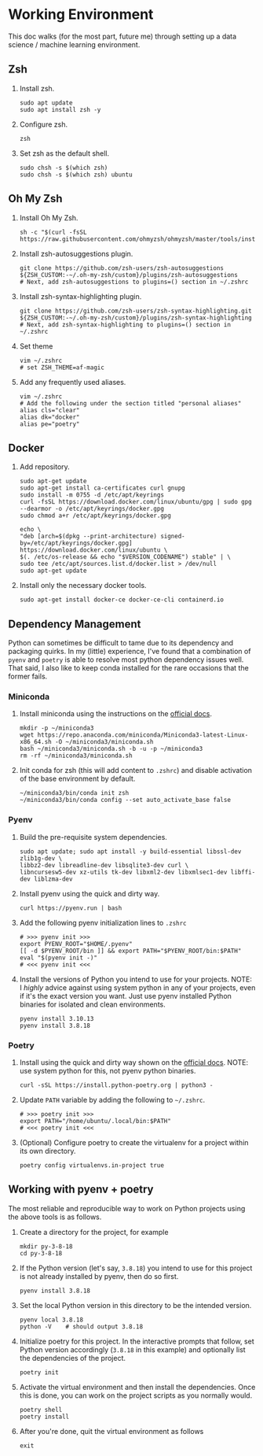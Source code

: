 # Working Environment

This doc walks (for the most part, future me) through setting up a data science / machine learning environment.

## Zsh

1. Install zsh.
    ```
    sudo apt update
    sudo apt install zsh -y
    ```

2. Configure zsh.
    ```
    zsh
    ```

3. Set zsh as the default shell.
    ```
    sudo chsh -s $(which zsh)
    sudo chsh -s $(which zsh) ubuntu
    ```

## Oh My Zsh

1. Install Oh My Zsh.
    ```
    sh -c "$(curl -fsSL https://raw.githubusercontent.com/ohmyzsh/ohmyzsh/master/tools/install.sh)"
    ```

2. Install zsh-autosuggestions plugin.
    ```
    git clone https://github.com/zsh-users/zsh-autosuggestions ${ZSH_CUSTOM:-~/.oh-my-zsh/custom}/plugins/zsh-autosuggestions
    # Next, add zsh-autosuggestions to plugins=() section in ~/.zshrc
    ```

3. Install zsh-syntax-highlighting plugin.
    ```
    git clone https://github.com/zsh-users/zsh-syntax-highlighting.git ${ZSH_CUSTOM:-~/.oh-my-zsh/custom}/plugins/zsh-syntax-highlighting
    # Next, add zsh-syntax-highlighting to plugins=() section in ~/.zshrc
    ```

4. Set theme
    ```
    vim ~/.zshrc
    # set ZSH_THEME=af-magic
    ```

5. Add any frequently used aliases.
    ```
    vim ~/.zshrc
    # Add the following under the section titled "personal aliases"
    alias cls="clear"
    alias dk="docker"
    alias pe="poetry"
    ```

## Docker

1. Add repository.
    ```
    sudo apt-get update
    sudo apt-get install ca-certificates curl gnupg
    sudo install -m 0755 -d /etc/apt/keyrings
    curl -fsSL https://download.docker.com/linux/ubuntu/gpg | sudo gpg --dearmor -o /etc/apt/keyrings/docker.gpg
    sudo chmod a+r /etc/apt/keyrings/docker.gpg

    echo \
    "deb [arch=$(dpkg --print-architecture) signed-by=/etc/apt/keyrings/docker.gpg] https://download.docker.com/linux/ubuntu \
    $(. /etc/os-release && echo "$VERSION_CODENAME") stable" | \
    sudo tee /etc/apt/sources.list.d/docker.list > /dev/null
    sudo apt-get update
    ```

2. Install only the necessary docker tools.
    ```
    sudo apt-get install docker-ce docker-ce-cli containerd.io
    ```

## Dependency Management

Python can sometimes be difficult to tame due to its dependency and packaging quirks. In my (little) experience, I've found that a combination of `pyenv` and `poetry` is able to resolve most python dependency issues well. That said, I also like to keep conda installed for the rare occasions that the former fails.

### Miniconda

1. Install miniconda using the instructions on the [official docs](https://docs.conda.io/projects/miniconda/en/latest/).
    ```
    mkdir -p ~/miniconda3
    wget https://repo.anaconda.com/miniconda/Miniconda3-latest-Linux-x86_64.sh -O ~/miniconda3/miniconda.sh
    bash ~/miniconda3/miniconda.sh -b -u -p ~/miniconda3
    rm -rf ~/miniconda3/miniconda.sh
    ```

2. Init conda for zsh (this will add content to `.zshrc`) and disable activation of the base environment by default.
    ```
    ~/miniconda3/bin/conda init zsh
    ~/miniconda3/bin/conda config --set auto_activate_base false
    ```

### Pyenv

1. Build the pre-requisite system dependencies.
    ```
    sudo apt update; sudo apt install -y build-essential libssl-dev zlib1g-dev \
    libbz2-dev libreadline-dev libsqlite3-dev curl \
    libncursesw5-dev xz-utils tk-dev libxml2-dev libxmlsec1-dev libffi-dev liblzma-dev
    ```

2. Install pyenv using the quick and dirty way.
    ```
    curl https://pyenv.run | bash
    ```

3. Add the following pyenv initialization lines to `.zshrc`
    ```
    # >>> pyenv init >>>
    export PYENV_ROOT="$HOME/.pyenv"
    [[ -d $PYENV_ROOT/bin ]] && export PATH="$PYENV_ROOT/bin:$PATH"
    eval "$(pyenv init -)"
    # <<< pyenv init <<<
    ```

4. Install the versions of Python you intend to use for your projects. NOTE: I _highly_ advice against using system python in any of your projects, even if it's the exact version you want. Just use pyenv installed Python binaries for isolated and clean environments.
    ```
    pyenv install 3.10.13
    pyenv install 3.8.18
    ```

### Poetry

1. Install using the quick and dirty way shown on the [official docs](https://python-poetry.org/docs/#installing-with-the-official-installer). NOTE: use system python for this, not pyenv python binaries.
    ```
    curl -sSL https://install.python-poetry.org | python3 -
    ```

2. Update `PATH` variable by adding the following to `~/.zshrc`.
    ```
    # >>> poetry init >>>
    export PATH="/home/ubuntu/.local/bin:$PATH"
    # <<< poetry init <<<
    ```

3. (Optional) Configure poetry to create the virtualenv for a project within its own directory.
    ```
    poetry config virtualenvs.in-project true
    ```

## Working with pyenv + poetry

The most reliable and reproducible way to work on Python projects using the above tools is as follows.

1. Create a directory for the project, for example
    ```
    mkdir py-3-8-18
    cd py-3-8-18
    ```

2. If the Python version (let's say, `3.8.18`) you intend to use for this project is not already installed by pyenv, then do so first.
    ```
    pyenv install 3.8.18
    ```

3. Set the local Python version in this directory to be the intended version.
    ```
    pyenv local 3.8.18
    python -V    # should output 3.8.18
    ```

4. Initialize poetry for this project. In the interactive prompts that follow, set Python version accordingly (`3.8.18` in this example) and optionally list the dependencies of the project.
    ```
    poetry init
    ```

5. Activate the virtual environment and then install the dependencies. Once this is done, you can work on the project scripts as you normally would.
    ```
    poetry shell
    poetry install
    ```

6. After you're done, quit the virtual environment as follows
    ```
    exit
    ```
